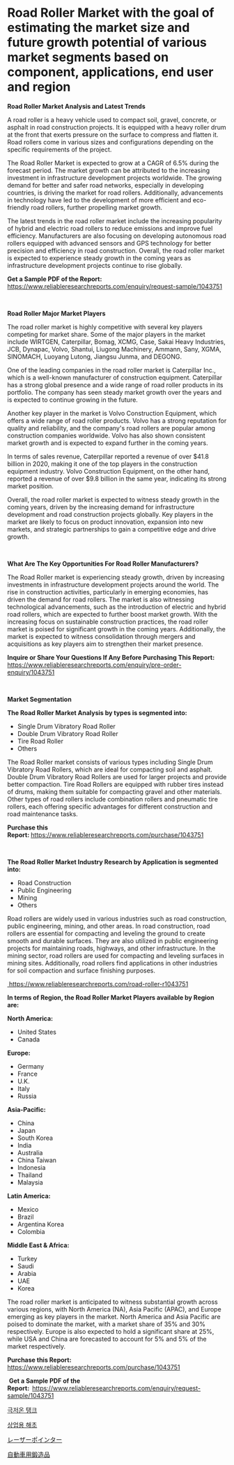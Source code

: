 <p><h1>Road Roller Market with the goal of estimating the market size and future growth potential of various market segments based on component, applications, end user and region</h1></p><p><strong>Road Roller Market Analysis and Latest Trends</strong></p>
<p><p>A road roller is a heavy vehicle used to compact soil, gravel, concrete, or asphalt in road construction projects. It is equipped with a heavy roller drum at the front that exerts pressure on the surface to compress and flatten it. Road rollers come in various sizes and configurations depending on the specific requirements of the project.</p><p>The Road Roller Market is expected to grow at a CAGR of 6.5% during the forecast period. The market growth can be attributed to the increasing investment in infrastructure development projects worldwide. The growing demand for better and safer road networks, especially in developing countries, is driving the market for road rollers. Additionally, advancements in technology have led to the development of more efficient and eco-friendly road rollers, further propelling market growth.</p><p>The latest trends in the road roller market include the increasing popularity of hybrid and electric road rollers to reduce emissions and improve fuel efficiency. Manufacturers are also focusing on developing autonomous road rollers equipped with advanced sensors and GPS technology for better precision and efficiency in road construction. Overall, the road roller market is expected to experience steady growth in the coming years as infrastructure development projects continue to rise globally.</p></p>
<p><strong>Get a Sample PDF of the Report:&nbsp;</strong> <a href="https://www.reliableresearchreports.com/enquiry/request-sample/1043751">https://www.reliableresearchreports.com/enquiry/request-sample/1043751</a></p>
<p>&nbsp;</p>
<p><strong>Road Roller Major Market Players</strong></p>
<p><p>The road roller market is highly competitive with several key players competing for market share. Some of the major players in the market include WIRTGEN, Caterpillar, Bomag, XCMG, Case, Sakai Heavy Industries, JCB, Dynapac, Volvo, Shantui, Liugong Machinery, Ammann, Sany, XGMA, SINOMACH, Luoyang Lutong, Jiangsu Junma, and DEGONG.</p><p>One of the leading companies in the road roller market is Caterpillar Inc., which is a well-known manufacturer of construction equipment. Caterpillar has a strong global presence and a wide range of road roller products in its portfolio. The company has seen steady market growth over the years and is expected to continue growing in the future.</p><p>Another key player in the market is Volvo Construction Equipment, which offers a wide range of road roller products. Volvo has a strong reputation for quality and reliability, and the company's road rollers are popular among construction companies worldwide. Volvo has also shown consistent market growth and is expected to expand further in the coming years.</p><p>In terms of sales revenue, Caterpillar reported a revenue of over $41.8 billion in 2020, making it one of the top players in the construction equipment industry. Volvo Construction Equipment, on the other hand, reported a revenue of over $9.8 billion in the same year, indicating its strong market position.</p><p>Overall, the road roller market is expected to witness steady growth in the coming years, driven by the increasing demand for infrastructure development and road construction projects globally. Key players in the market are likely to focus on product innovation, expansion into new markets, and strategic partnerships to gain a competitive edge and drive growth.</p></p>
<p>&nbsp;</p>
<p><strong>What Are The Key Opportunities For Road Roller Manufacturers?</strong></p>
<p><p>The Road Roller market is experiencing steady growth, driven by increasing investments in infrastructure development projects around the world. The rise in construction activities, particularly in emerging economies, has driven the demand for road rollers. The market is also witnessing technological advancements, such as the introduction of electric and hybrid road rollers, which are expected to further boost market growth. With the increasing focus on sustainable construction practices, the road roller market is poised for significant growth in the coming years. Additionally, the market is expected to witness consolidation through mergers and acquisitions as key players aim to strengthen their market presence.</p></p>
<p><strong>Inquire or Share Your Questions If Any Before Purchasing This Report:</strong> <a href="https://www.reliableresearchreports.com/enquiry/pre-order-enquiry/1043751">https://www.reliableresearchreports.com/enquiry/pre-order-enquiry/1043751</a></p>
<p>&nbsp;</p>
<p><strong>Market Segmentation</strong></p>
<p><strong>The Road Roller Market Analysis by types is segmented into:</strong></p>
<p><ul><li>Single Drum Vibratory Road Roller</li><li>Double Drum Vibratory Road Roller</li><li>Tire Road Roller</li><li>Others</li></ul></p>
<p><p>The Road Roller market consists of various types including Single Drum Vibratory Road Rollers, which are ideal for compacting soil and asphalt. Double Drum Vibratory Road Rollers are used for larger projects and provide better compaction. Tire Road Rollers are equipped with rubber tires instead of drums, making them suitable for compacting gravel and other materials. Other types of road rollers include combination rollers and pneumatic tire rollers, each offering specific advantages for different construction and road maintenance tasks.</p></p>
<p><strong>Purchase this Report:&nbsp;</strong><a href="https://www.reliableresearchreports.com/purchase/1043751">https://www.reliableresearchreports.com/purchase/1043751</a></p>
<p>&nbsp;</p>
<p><strong>The Road Roller Market Industry Research by Application is segmented into:</strong></p>
<p><ul><li>Road Construction</li><li>Public Engineering</li><li>Mining</li><li>Others</li></ul></p>
<p><p>Road rollers are widely used in various industries such as road construction, public engineering, mining, and other areas. In road construction, road rollers are essential for compacting and leveling the ground to create smooth and durable surfaces. They are also utilized in public engineering projects for maintaining roads, highways, and other infrastructure. In the mining sector, road rollers are used for compacting and leveling surfaces in mining sites. Additionally, road rollers find applications in other industries for soil compaction and surface finishing purposes.</p></p>
<p><a href="https://www.reliableresearchreports.com/road-roller-r1043751">&nbsp;https://www.reliableresearchreports.com/road-roller-r1043751</a></p>
<p><strong>In terms of Region, the Road Roller Market Players available by Region are:</strong></p>
<p>
    <p> <strong> North America: </strong>
        <ul>
            <li>United States</li>
            <li>Canada</li>
        </ul>
        </p> 
    <p> <strong> Europe: </strong>
        <ul>
            <li>Germany</li>
            <li>France</li>
            <li>U.K.</li>
            <li>Italy</li>
            <li>Russia</li>
        </ul>
        </p> 
    <p> <strong> Asia-Pacific: </strong>
        <ul>
            <li>China</li>
            <li>Japan</li>
            <li>South Korea</li>
            <li>India</li>
            <li>Australia</li>
            <li>China Taiwan</li>
            <li>Indonesia</li>
            <li>Thailand</li>
            <li>Malaysia</li>
        </ul>
        </p> 
    <p> <strong> Latin America: </strong>
        <ul>
            <li>Mexico</li>
            <li>Brazil</li>
            <li>Argentina Korea</li>
            <li>Colombia</li>
        </ul>
        </p> 
    <p> <strong> Middle East & Africa: </strong>
        <ul>
            <li>Turkey</li>
            <li>Saudi</li>
            <li>Arabia</li>
            <li>UAE</li>
            <li>Korea</li>
        </ul>
    </p>
    </p>
<p><p>The road roller market is anticipated to witness substantial growth across various regions, with North America (NA), Asia Pacific (APAC), and Europe emerging as key players in the market. North America and Asia Pacific are poised to dominate the market, with a market share of 35% and 30% respectively. Europe is also expected to hold a significant share at 25%, while USA and China are forecasted to account for 5% and 5% of the market respectively.</p></p>
<p><strong>Purchase this Report: </strong><a href="https://www.reliableresearchreports.com/purchase/1043751">https://www.reliableresearchreports.com/purchase/1043751</a></p>
<p>&nbsp;<strong>Get a Sample PDF of the Report:&nbsp;&nbsp;</strong><a href="https://www.reliableresearchreports.com/enquiry/request-sample/1043751">https://www.reliableresearchreports.com/enquiry/request-sample/1043751</a></p>
<p><strong></strong></p>
<p><p><a href="https://medium.com/@nyahreinger1/%ED%81%AC%EB%9D%BC%EC%9D%B4%EC%98%A4-%EC%A0%9C%EB%8B%89-%ED%83%B1%ED%81%AC-%EC%8B%9C%EC%9E%A5-%EC%A0%90%EC%9C%A0%EC%9C%A8-%EC%A7%84%ED%99%94%EC%99%80-%EC%8B%9C%EC%9E%A5-%EC%84%B1%EC%9E%A5-%ED%8A%B8%EB%A0%8C%EB%93%9C-2024-2031%EB%85%84-661c6a7f3fae">극저온 탱크</a></p><p><a href="https://medium.com/@llanajer/%EC%83%81%EC%97%85%EC%A0%81-%ED%95%B4%EC%A1%B0-%EC%8B%9C%EC%9E%A5-%EA%B7%9C%EB%AA%A8-%EC%8B%9C%EC%9E%A5-%EC%A0%84%EB%A7%9D-%EB%B0%8F-%EC%8B%9C%EC%9E%A5-%EC%98%88%EC%B8%A1-2024%EB%85%84%EB%B6%80%ED%84%B0-2031%EB%85%84%EA%B9%8C%EC%A7%80-3e5b9dd7207b">상업용 해초</a></p><p><a href="https://medium.com/@nyahmertz1944/%E6%AC%A1%E3%81%AE%E6%96%87%E7%AB%A0%E3%82%92%E6%97%A5%E6%9C%AC%E8%AA%9E%E3%81%AB%E7%BF%BB%E8%A8%B3%E3%81%97%E3%81%BE%E3%81%99-%E3%83%AC%E3%83%BC%E3%82%B6%E3%83%BC%E3%83%9D%E3%82%A4%E3%83%B3%E3%82%BF%E3%83%BC%E3%81%AE%E5%B8%82%E5%A0%B4%E3%82%B7%E3%82%A7%E3%82%A2%E3%81%AE%E9%80%B2%E5%8C%96%E3%81%A8%E5%B8%82%E5%A0%B4%E6%88%90%E9%95%B7%E3%83%88%E3%83%AC%E3%83%B3%E3%83%892024%E5%B9%B4-2031%E5%B9%B4-18ec5bd105fb">レーザーポインター</a></p><p><a href="https://medium.com/@jonathanstephens626/%E8%87%AA%E5%8B%95%E8%BB%8A%E9%8D%9B%E9%80%A0%E5%93%81%E5%B8%82%E5%A0%B4%E5%88%86%E6%9E%90-%E3%81%9D%E3%81%AEcagr-%E5%B8%82%E5%A0%B4%E3%82%BB%E3%82%B0%E3%83%A1%E3%83%B3%E3%83%86%E3%83%BC%E3%82%B7%E3%83%A7%E3%83%B3-%E3%81%8A%E3%82%88%E3%81%B3%E4%B8%96%E7%95%8C%E7%9A%84%E3%81%AA%E7%94%A3%E6%A5%AD%E6%A6%82%E8%A6%81-afe65fe17c49">自動車用鍛造品</a></p></p>